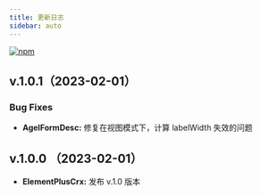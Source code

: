 ```yaml
---
title: 更新日志
sidebar: auto
---
```


[![npm](https://img.shields.io/npm/v/element-plus-crx.svg)](https://www.npmjs.com/package/element-plus-crx)

## v.1.0.1（2023-02-01）

### Bug Fixes

- __AgelFormDesc:__ 修复在视图模式下，计算 labelWidth 失效的问题


## v.1.0.0 （2023-02-01）

- __ElementPlusCrx:__ 发布 v.1.0 版本